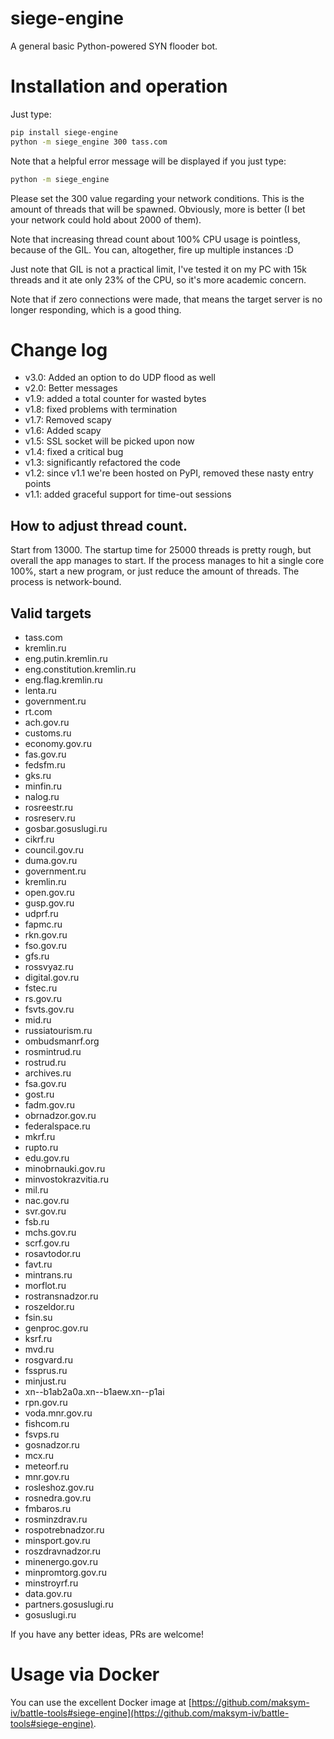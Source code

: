 # siege-engine
A general basic Python-powered SYN flooder bot.

Installation and operation
==========================

Just type:

```bash
pip install siege-engine
python -m siege_engine 300 tass.com
```

Note that a helpful error message will be displayed if you just type:

```bash
python -m siege_engine
```

Please set the 300 value regarding your network conditions. This is the amount of threads
that will be spawned. Obviously, more is better (I bet your network could hold about 2000
of them).

Note that increasing thread count about 100% CPU usage is pointless, because of the GIL.
You can, altogether, fire up multiple instances :D 

Just note that GIL is not a practical limit, I've tested it on my PC with 15k threads and it ate
only 23% of the CPU, so it's more academic concern.

Note that if zero connections were made, that means the target server is no longer responding,
which is a good thing.

# Change log

* v3.0: Added an option to do UDP flood as well
* v2.0: Better messages
* v1.9: added a total counter for wasted bytes
* v1.8: fixed problems with termination
* v1.7: Removed scapy
* v1.6: Added scapy
* v1.5: SSL socket will be picked upon now
* v1.4: fixed a critical bug
* v1.3: significantly refactored the code
* v1.2: since v1.1 we're been hosted on PyPI, removed these nasty entry points
* v1.1: added graceful support for time-out sessions

## How to adjust thread count.

Start from 13000. The startup time for 25000 threads is pretty rough, but overall the app manages to start.
If the process manages to hit a single core 100%, start a new program, or just reduce 
the amount of threads. The process is network-bound.

## Valid targets

* tass.com
* kremlin.ru
* eng.putin.kremlin.ru
* eng.constitution.kremlin.ru
* eng.flag.kremlin.ru
* lenta.ru
* government.ru
* rt.com
* ach.gov.ru
* customs.ru
* economy.gov.ru
* fas.gov.ru
* fedsfm.ru
* gks.ru
* minfin.ru
* nalog.ru
* rosreestr.ru
* rosreserv.ru
* gosbar.gosuslugi.ru
* cikrf.ru
* council.gov.ru
* duma.gov.ru
* government.ru
* kremlin.ru
* open.gov.ru
* gusp.gov.ru
* udprf.ru
* fapmc.ru
* rkn.gov.ru
* fso.gov.ru
* gfs.ru
* rossvyaz.ru
* digital.gov.ru
* fstec.ru
* rs.gov.ru
* fsvts.gov.ru
* mid.ru
* russiatourism.ru
* ombudsmanrf.org
* rosmintrud.ru
* rostrud.ru
* archives.ru
* fsa.gov.ru
* gost.ru
* fadm.gov.ru
* obrnadzor.gov.ru
* federalspace.ru
* mkrf.ru
* rupto.ru
* edu.gov.ru
* minobrnauki.gov.ru
* minvostokrazvitia.ru
* mil.ru
* nac.gov.ru
* svr.gov.ru
* fsb.ru
* mchs.gov.ru
* scrf.gov.ru
* rosavtodor.ru
* favt.ru
* mintrans.ru
* morflot.ru
* rostransnadzor.ru
* roszeldor.ru
* fsin.su
* genproc.gov.ru
* ksrf.ru
* mvd.ru
* rosgvard.ru
* fssprus.ru
* minjust.ru
* xn--b1ab2a0a.xn--b1aew.xn--p1ai
* rpn.gov.ru
* voda.mnr.gov.ru
* fishcom.ru
* fsvps.ru
* gosnadzor.ru
* mcx.ru
* meteorf.ru
* mnr.gov.ru
* rosleshoz.gov.ru
* rosnedra.gov.ru
* fmbaros.ru
* rosminzdrav.ru
* rospotrebnadzor.ru
* minsport.gov.ru
* roszdravnadzor.ru
* minenergo.gov.ru
* minpromtorg.gov.ru
* minstroyrf.ru
* data.gov.ru
* partners.gosuslugi.ru
* gosuslugi.ru


If you have any better ideas, PRs are welcome!

# Usage via Docker

You can use the excellent Docker image at [https://github.com/maksym-iv/battle-tools#siege-engine](https://github.com/maksym-iv/battle-tools#siege-engine).